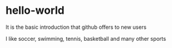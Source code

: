# hello-world
It is the basic introduction that github offers to new users

I like soccer, swimming, tennis, basketball and many other sports

